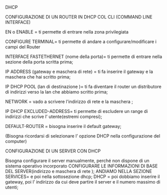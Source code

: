 DHCP

CONFIGURAZIONE DI UN ROUTER IN DHCP COL CLI (COMMAND LINE INTERFACE)

EN o ENABLE = ti permette di entrare nella zona privilegiata

CONFIGURE TERMINAL= ti permette di andare a configurare/modificare i campi del Router

INTERFACE FASTETHERNET (nome della porta)= ti permette di entrare nella sezione della porta scritta prima;

IP ADDRESS (gateway e maschera di rete) = ti fa inserire il gateway e la maschera che hai scritto prima;

IP DHCP  POOL (lan di destinazione )= ti fa diventare il router un distributore di indirizzi verso la lan che abbiamo scritto prima;

NETWORK = vado a scrivere l'indirizzo di rete e la maschera ;

IP DHCP EXCLUDED-ADDRESS= ti permette di escludere un range di indirizzi che scrive l’ utente(estremi compresi);

DEFAULT-ROUTER = bisogna inserire il default gateway;

(Bisogna ricordarsi di selezionare l’ opzione DHCP nella configurazione del computer)

CONFIGURAZIONE DI UN SERVER CON DHCP 

Bisogna configurare il server manualmente, perché non dispone di un sistema operativo incorporato
CONFIGURARE LE INFORMAZIONI DI BASE DEL SERVER(indirizzo e maschera di rete );
ANDIAMO NELLA SEZIONE SERVICES= e poi nella sottosezione dhcp;
DHCP = poi dobbiamo inserire il gateway, poi l’ indirizzo da cui deve partire il server e il numero massimo di utenti;


